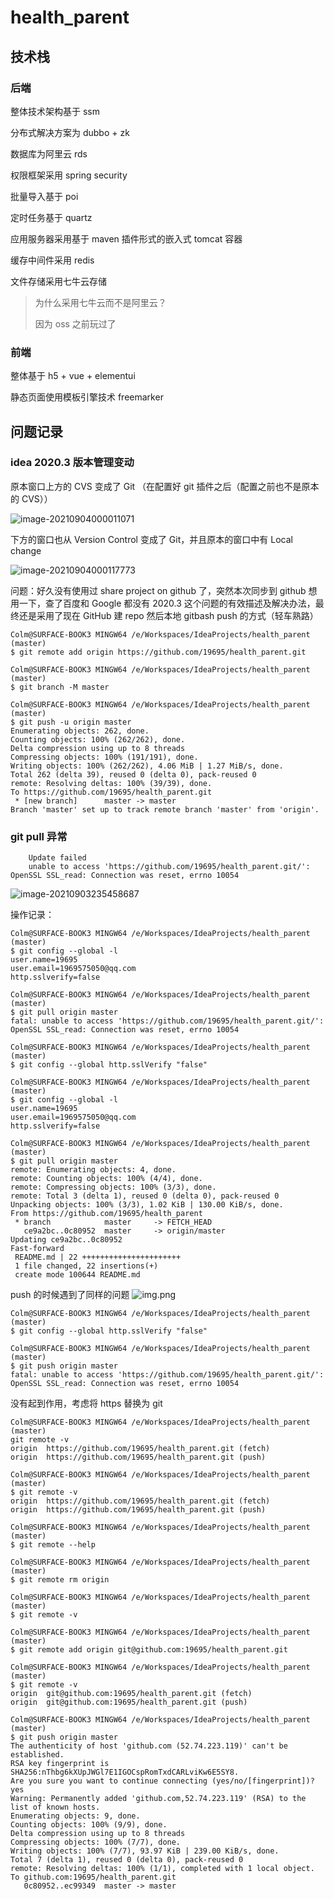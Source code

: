 # health_parent



## 技术栈



### 后端



整体技术架构基于 ssm

分布式解决方案为 dubbo + zk

数据库为阿里云 rds

权限框架采用 spring security

批量导入基于 poi

定时任务基于 quartz

应用服务器采用基于 maven 插件形式的嵌入式 tomcat 容器

缓存中间件采用 redis

文件存储采用七牛云存储

> 为什么采用七牛云而不是阿里云？
>
> 因为 oss 之前玩过了



### 前端



整体基于 h5 + vue + elementui

静态页面使用模板引擎技术 freemarker



## 问题记录



### idea  2020.3 版本管理变动

原本窗口上方的 CVS 变成了 Git （在配置好 git 插件之后（配置之前也不是原本的 CVS））

![image-20210904000011071](imgs/image-20210904000011071.png)

下方的窗口也从 Version Control 变成了 Git，并且原本的窗口中有 Local change

![image-20210904000117773](imgs/image-20210904000117773.png)



问题：好久没有使用过 share project  on github 了，突然本次同步到 github 想用一下，查了百度和 Google 都没有 2020.3 这个问题的有效描述及解决办法，最终还是采用了现在 GitHub 建 repo 然后本地 gitbash push 的方式（轻车熟路）

```shell
Colm@SURFACE-BOOK3 MINGW64 /e/Workspaces/IdeaProjects/health_parent (master)
$ git remote add origin https://github.com/19695/health_parent.git

Colm@SURFACE-BOOK3 MINGW64 /e/Workspaces/IdeaProjects/health_parent (master)
$ git branch -M master

Colm@SURFACE-BOOK3 MINGW64 /e/Workspaces/IdeaProjects/health_parent (master)
$ git push -u origin master
Enumerating objects: 262, done.
Counting objects: 100% (262/262), done.
Delta compression using up to 8 threads
Compressing objects: 100% (191/191), done.
Writing objects: 100% (262/262), 4.06 MiB | 1.27 MiB/s, done.
Total 262 (delta 39), reused 0 (delta 0), pack-reused 0
remote: Resolving deltas: 100% (39/39), done.
To https://github.com/19695/health_parent.git
 * [new branch]      master -> master
Branch 'master' set up to track remote branch 'master' from 'origin'.
```





### git pull 异常



```
	Update failed
	unable to access 'https://github.com/19695/health_parent.git/': OpenSSL SSL_read: Connection was reset, errno 10054
```



![image-20210903235458687](imgs/image-20210903235458687.png)

操作记录：

```shell
Colm@SURFACE-BOOK3 MINGW64 /e/Workspaces/IdeaProjects/health_parent (master)
$ git config --global -l
user.name=19695
user.email=1969575050@qq.com
http.sslverify=false

Colm@SURFACE-BOOK3 MINGW64 /e/Workspaces/IdeaProjects/health_parent (master)
$ git pull origin master
fatal: unable to access 'https://github.com/19695/health_parent.git/': OpenSSL SSL_read: Connection was reset, errno 10054

Colm@SURFACE-BOOK3 MINGW64 /e/Workspaces/IdeaProjects/health_parent (master)
$ git config --global http.sslVerify "false"

Colm@SURFACE-BOOK3 MINGW64 /e/Workspaces/IdeaProjects/health_parent (master)
$ git config --global -l
user.name=19695
user.email=1969575050@qq.com
http.sslverify=false

Colm@SURFACE-BOOK3 MINGW64 /e/Workspaces/IdeaProjects/health_parent (master)
$ git pull origin master
remote: Enumerating objects: 4, done.
remote: Counting objects: 100% (4/4), done.
remote: Compressing objects: 100% (3/3), done.
remote: Total 3 (delta 1), reused 0 (delta 0), pack-reused 0
Unpacking objects: 100% (3/3), 1.02 KiB | 130.00 KiB/s, done.
From https://github.com/19695/health_parent
 * branch            master     -> FETCH_HEAD
   ce9a2bc..0c80952  master     -> origin/master
Updating ce9a2bc..0c80952
Fast-forward
 README.md | 22 ++++++++++++++++++++++
 1 file changed, 22 insertions(+)
 create mode 100644 README.md

```

push 的时候遇到了同样的问题
![img.png](imgs/img.png)

```shell
Colm@SURFACE-BOOK3 MINGW64 /e/Workspaces/IdeaProjects/health_parent (master)
$ git config --global http.sslVerify "false"

Colm@SURFACE-BOOK3 MINGW64 /e/Workspaces/IdeaProjects/health_parent (master)
$ git push origin master
fatal: unable to access 'https://github.com/19695/health_parent.git/': OpenSSL SSL_read: Connection was reset, errno 10054

```

没有起到作用，考虑将 https 替换为 git

```shell
Colm@SURFACE-BOOK3 MINGW64 /e/Workspaces/IdeaProjects/health_parent (master)
git remote -v
origin  https://github.com/19695/health_parent.git (fetch)
origin  https://github.com/19695/health_parent.git (push)

Colm@SURFACE-BOOK3 MINGW64 /e/Workspaces/IdeaProjects/health_parent (master)
$ git remote -v
origin  https://github.com/19695/health_parent.git (fetch)
origin  https://github.com/19695/health_parent.git (push)

Colm@SURFACE-BOOK3 MINGW64 /e/Workspaces/IdeaProjects/health_parent (master)
$ git remote --help

Colm@SURFACE-BOOK3 MINGW64 /e/Workspaces/IdeaProjects/health_parent (master)
$ git remote rm origin

Colm@SURFACE-BOOK3 MINGW64 /e/Workspaces/IdeaProjects/health_parent (master)
$ git remote -v

Colm@SURFACE-BOOK3 MINGW64 /e/Workspaces/IdeaProjects/health_parent (master)
$ git remote add origin git@github.com:19695/health_parent.git

Colm@SURFACE-BOOK3 MINGW64 /e/Workspaces/IdeaProjects/health_parent (master)
$ git remote -v
origin  git@github.com:19695/health_parent.git (fetch)
origin  git@github.com:19695/health_parent.git (push)

Colm@SURFACE-BOOK3 MINGW64 /e/Workspaces/IdeaProjects/health_parent (master)
$ git push origin master
The authenticity of host 'github.com (52.74.223.119)' can't be established.
RSA key fingerprint is SHA256:nThbg6kXUpJWGl7E1IGOCspRomTxdCARLviKw6E5SY8.
Are you sure you want to continue connecting (yes/no/[fingerprint])? yes
Warning: Permanently added 'github.com,52.74.223.119' (RSA) to the list of known hosts.
Enumerating objects: 9, done.
Counting objects: 100% (9/9), done.
Delta compression using up to 8 threads
Compressing objects: 100% (7/7), done.
Writing objects: 100% (7/7), 93.97 KiB | 239.00 KiB/s, done.
Total 7 (delta 1), reused 0 (delta 0), pack-reused 0
remote: Resolving deltas: 100% (1/1), completed with 1 local object.
To github.com:19695/health_parent.git
   0c80952..ec99349  master -> master

```